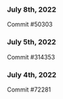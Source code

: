 ### July 8th, 2022

Commit #50303

### July 5th, 2022

Commit #314353


### July 4th, 2022

Commit #72281
